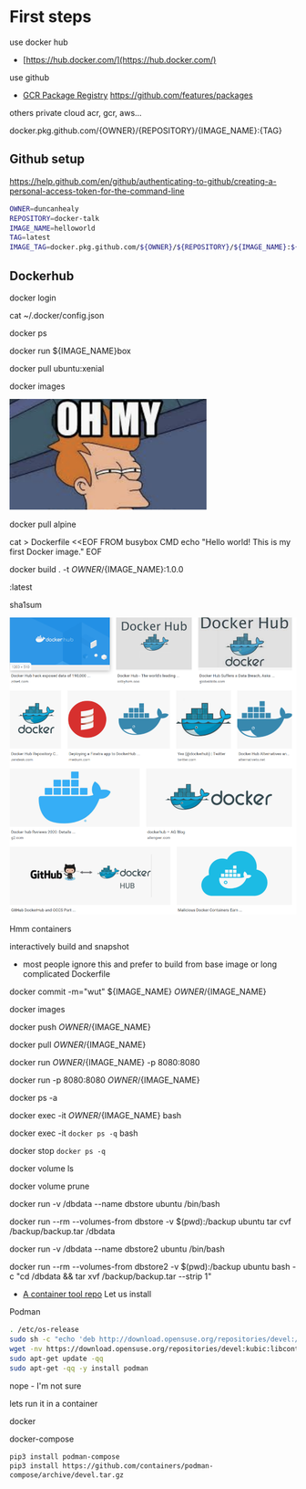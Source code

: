 # First steps

use docker hub 

- [https://hub.docker.com/](https://hub.docker.com/)

use github

- [GCR Package Registry](https://github.com/features/packages) https://github.com/features/packages

others private cloud acr, gcr, aws...

docker.pkg.github.com/{OWNER}/{REPOSITORY}/{IMAGE_NAME}:{TAG}


## Github setup

https://help.github.com/en/github/authenticating-to-github/creating-a-personal-access-token-for-the-command-line

```bash
OWNER=duncanhealy
REPOSITORY=docker-talk
IMAGE_NAME=helloworld
TAG=latest
IMAGE_TAG=docker.pkg.github.com/${OWNER}/${REPOSITORY}/${IMAGE_NAME}:${TAG}

```


## Dockerhub

docker login

cat ~/.docker/config.json

docker ps

docker run ${IMAGE_NAME}box

docker pull ubuntu:xenial

docker images

![not the kind of images that cause this](i/soreeyes.png)

docker pull alpine

cat > Dockerfile <<EOF
FROM busybox
CMD echo "Hello world! This is my first Docker image."
EOF

docker build . -t ${OWNER}/${IMAGE_NAME}:1.0.0

:latest

sha1sum


![Docker hub](i/dockerhubs.png)


Hmm containers 

interactively build and snapshot

- most people ignore this and prefer to build from base image or long complicated Dockerfile

docker commit -m="wut" ${IMAGE_NAME} ${OWNER}/${IMAGE_NAME}

docker images

docker push ${OWNER}/${IMAGE_NAME}

docker pull ${OWNER}/${IMAGE_NAME}

docker run ${OWNER}/${IMAGE_NAME} -p 8080:8080

docker run -p 8080:8080 ${OWNER}/${IMAGE_NAME}

docker ps -a 


docker exec -it ${OWNER}/${IMAGE_NAME} bash

docker exec -it `docker ps -q` bash

docker stop `docker ps -q`

docker volume ls

docker volume prune

docker run -v /dbdata --name dbstore ubuntu /bin/bash

docker run --rm --volumes-from dbstore -v $(pwd):/backup ubuntu tar cvf /backup/backup.tar /dbdata

docker run -v /dbdata --name dbstore2 ubuntu /bin/bash

docker run --rm --volumes-from dbstore2 -v $(pwd):/backup ubuntu bash -c "cd /dbdata && tar xvf /backup/backup.tar --strip 1"

- [A container tool repo](https://github.com/containers)
Let us install 

Podman 

```bash
. /etc/os-release
sudo sh -c "echo 'deb http://download.opensuse.org/repositories/devel:/kubic:/libcontainers:/stable/xUbuntu_${VERSION_ID}/ /' > /etc/apt/sources.list.d/devel:kubic:libcontainers:stable.list"
wget -nv https://download.opensuse.org/repositories/devel:kubic:libcontainers:stable/xUbuntu_${VERSION_ID}/Release.key -O- | sudo apt-key add -
sudo apt-get update -qq
sudo apt-get -qq -y install podman
```

nope - I'm not sure 

lets run it in a container

docker 

docker-compose

```
pip3 install podman-compose
pip3 install https://github.com/containers/podman-compose/archive/devel.tar.gz

```